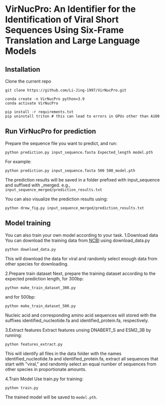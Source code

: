 # VirNucPro: An Identifier for the Identification of Viral Short Sequences Using Six-Frame Translation and Large Language Models

## Installation
Clone the current repo

    git clone https://github.com/Li-Jing-1997/VirNucPro.git

    conda create -n VirNucPro python=3.9
    conda activate VirNucPro

    pip install -r requirements.txt
    pip uninstall triton # this can lead to errors in GPUs other than A100

## Run VirNucPro for prediction
Prepare the sequence file you want to predict, and run:
```
python prediction.py input_sequence.fasta Expected_length model.pth
```
For example:
```
python prediction.py input_sequence.fasta 500 500_model.pth
```
The prediction results will be saved in a folder prefixed with input_sequence and suffixed with _merged. e.g., `input_sequence_merged/prediction_results.txt`

You can also visualize the prediction results using:
```
python drew_fig.py input_sequence_merged/prediction_results.txt
```

## Model training
You can also train your own model according to your task.
1.Download data
You can download the training data from [NCBI](https://ftp.ncbi.nlm.nih.gov/refseq/release/) using download_data.py
```
python download_data.py
```
This will download the data for viral and randomly select enough data from other species for downloading.

2.Prepare train dataset
Next, prepare the training dataset according to the expected prediction length, for 300bp:
```
python make_train_dataset_300.py
```
and for 500bp:
```
python make_train_dataset_500.py
```
Nucleic acid and corresponding amino acid sequences will stored with the suffixes identified_nucleotide.fa and identified_protein.fa, respectively.

3.Extract features
Extract features unsing DNABERT_S and ESM2_3B by running:
```
python features_extract.py
```
This will identify all files in the data folder with the names identified_nucleotide.fa and identified_protein.fa, extract all sequences that start with "viral," and randomly select an equal number of sequences from other species in proportionate amounts.

4.Train Model
Use train.py for training:
```
python train.py
```
The trained model will be saved to `model.pth`.